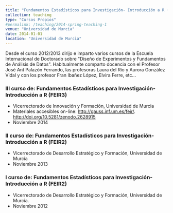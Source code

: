 ```yaml
---
title: "Fundamentos Estadísticos para Investigación- Introducción a R (FEIR)"
collection: teaching
type: "Cursos Propios"
#permalink: /teaching/2014-spring-teaching-1
venue: "Universidad de Murcia"
date: 2014-01-01
location: "Universidad de Murcia"
---
```


Desde el curso 2012/2013 dirijo e imparto varios cursos de la Escuela Internacional de Doctorado sobre "Diseño de Experimentos y Fundamentos de Análisis de Datos". Habitualmente comparto docencia con el Profesor José Ant Palazón Ferrando, las profesoras Laura del Río y Aurora González Vidal y con los profesor Fran Ibañez López, Elvira Ferre, etc...



### III curso de: Fundamentos Estadísticos para Investigación- Introducción a R (FEIR3)

* Vicerrectorado de Innovación y Formación, Universidad de Murcia
* Materiales accesibles on-line: <http://gauss.inf.um.es/feir/>. <http://doi.org/10.5281/zenodo.2628915>
* Noviembre 2014

### II curso de: Fundamentos Estadísticos para Investigación- Introducción a R (FEIR2)

* Vicerrectorado de Desarrollo Estratégico y Formación, Universidad de Murcia
* Noviembre 2013


### I curso de: Fundamentos Estadísticos para Investigación- Introducción a R (FEIR2)

* Vicerrectorado de Desarrollo Estratégico y Formación, Universidad de Murcia.
* Noviembre 2012










